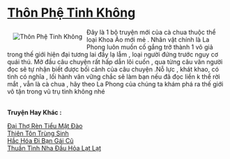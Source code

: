 <a href="https://utruyen.com/thon-phe-tinh-khong/472/" title="Thôn Phệ Tinh Không"><h1>Thôn Phệ Tinh Không</h1></a><div style="display:table"><img align="right" style="float: left; padding: 10px;" src="https://utruyen.com/images/story/200x260/thon-phe-tinh-khong.jpg" alt="Thôn Phệ Tinh Không">Đây là 1 bộ truyện mới của cà chua thuộc thể loại Khoa Ảo mới mẻ . Nhân vật chính là La Phong luôn muốn cố gắng trở thành 1 võ giả trong thế giới hiện đại tương lai đầy lạ lẫm , loại người đứng trước nguy cơ quái thú. Mở đầu câu chuyện rất hấp dẫn lôi cuốn , qua từng câu văn người đọc sẽ tự nhận biết được bối cảnh của câu chuyện .Nỗ lực , khát khao, có tình có nghĩa , lối hành văn vững chắc sẽ làm bạn nếu đã đọc liền k thể rời mắt , vẫn là cà chua , hãy theo La Phong của chúng ta khám phá ra thế giới vô tận trong vũ trụ tinh không nhé</div><p><br><b>Truyện Hay Khác :</b></p><a href="https://utruyen.com/dai-tho-ren-tieu-mat-dao/19192/" alt="Đại Thợ Rèn Tiểu Mật Đào">Đại Thợ Rèn Tiểu Mật Đào</a><br/><a href="https://github.com/quanluxury/truyenhot/tree/master/truyenhay/3026/" alt="Thiên Tôn Trùng Sinh">Thiên Tôn Trùng Sinh</a><br/><a href="https://github.com/quanluxury/ngontinhhot/tree/master/truyenhay/19091/" alt="Hắc Hóa Đi Bạn Gái Cũ">Hắc Hóa Đi Bạn Gái Cũ</a><br/><a href="https://github.com/quanluxury/ngontinhhot/tree/master/truyenhay/17601/" alt="Thuần Tình Nha Đầu Hỏa Lạt Lạt">Thuần Tình Nha Đầu Hỏa Lạt Lạt</a><br/>